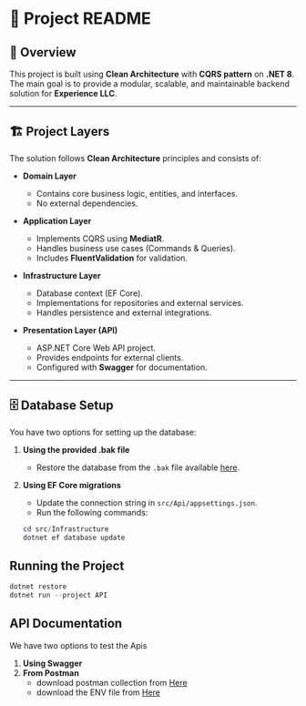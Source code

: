 # 📘 Project README  

## 📖 Overview  
This project is built using **Clean Architecture** with **CQRS pattern** on **.NET 8**.  
The main goal is to provide a modular, scalable, and maintainable backend solution for **Experience LLC**.  

---

## 🏗️ Project Layers  

The solution follows **Clean Architecture** principles and consists of:  

- **Domain Layer**  
  - Contains core business logic, entities, and interfaces.  
  - No external dependencies.  

- **Application Layer**  
  - Implements CQRS using **MediatR**.  
  - Handles business use cases (Commands & Queries).  
  - Includes **FluentValidation** for validation.  

- **Infrastructure Layer**  
  - Database context (EF Core).  
  - Implementations for repositories and external services.  
  - Handles persistence and external integrations.  

- **Presentation Layer (API)**  
  - ASP.NET Core Web API project.  
  - Provides endpoints for external clients.  
  - Configured with **Swagger** for documentation.  

---

## 🗄️ Database Setup  

You have two options for setting up the database:  

1. **Using the provided .bak file**  
   - Restore the database from the `.bak` file available [here](./ApplicantsDB).  

2. **Using EF Core migrations**  
   - Update the connection string in `src/Api/appsettings.json`.  
   - Run the following commands:  

   ```powershell
   cd src/Infrastructure
   dotnet ef database update
   ```
## Running the Project

```powershell
dotnet restore
dotnet run --project API
```   
## API Documentation
We have two options to test the Apis

1. **Using Swagger**
2. **From Postman**
    - download postman collection from [Here](/Applicants%20Web%20API.postman_collection.json)
    - download the ENV file from [Here](/Applicants-ENV.postman_environment.json)
     



